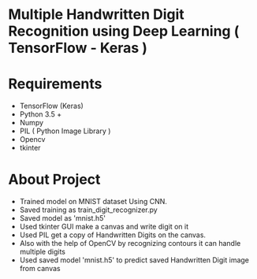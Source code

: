 # Multiple Handwritten Digit Recognition using Deep Learning ( TensorFlow - Keras )

# Requirements

* TensorFlow (Keras)
* Python 3.5 +
* Numpy 
* PIL ( Python Image Library )
* Opencv
* tkinter

# About Project

* Trained model on MNIST dataset Using CNN.
* Saved training as train_digit_recognizer.py 
* Saved model as 'mnist.h5' 
* Used tkinter GUI make a canvas and write digit on it
* Used PIL get a copy of Handwritten Digits on the canvas.
* Also with the help of OpenCV by recognizing contours it can handle multiple digits
* Used saved model 'mnist.h5' to predict saved Handwritten Digit image from canvas



